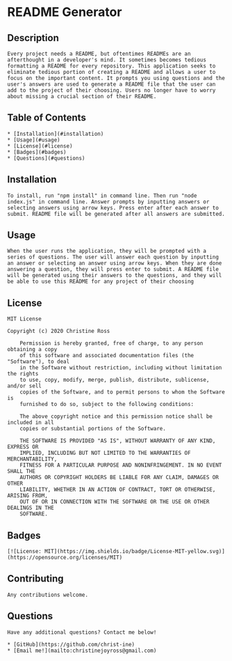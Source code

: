 # README Generator

## Description
    
    Every project needs a README, but oftentimes READMEs are an afterthought in a developer's mind. It sometimes becomes tedious formatting a README for every repository. This application seeks to eliminate tedious portion of creating a README and allows a user to focus on the important content. It prompts you using questions and the user's answers are used to generate a README file that the user can add to the project of their choosing. Users no longer have to worry about missing a crucial section of their README. 
    
    
## Table of Contents
    
    
    
    * [Installation](#installation)
    * [Usage](#usage)
    * [License](#license)
    * [Badges](#badges)
    * [Questions](#questions)
    
    
## Installation
    
    To install, run "npm install" in command line. Then run "node index.js" in command line. Answer prompts by inputting answers or selecting answers using arrow keys. Press enter after each answer to submit. README file will be generated after all answers are submitted.
    
    
## Usage 
    
    When the user runs the application, they will be prompted with a series of questions. The user will answer each question by inputting an answer or selecting an answer using arrow keys. When they are done answering a question, they will press enter to submit. A README file will be generated using their answers to the questions, and they will be able to use this README for any project of their choosing
    
 ## License
    
    MIT License

    Copyright (c) 2020 Christine Ross
        
        Permission is hereby granted, free of charge, to any person obtaining a copy
        of this software and associated documentation files (the "Software"), to deal
        in the Software without restriction, including without limitation the rights
        to use, copy, modify, merge, publish, distribute, sublicense, and/or sell
        copies of the Software, and to permit persons to whom the Software is
        furnished to do so, subject to the following conditions:
        
        The above copyright notice and this permission notice shall be included in all
        copies or substantial portions of the Software.
        
        THE SOFTWARE IS PROVIDED "AS IS", WITHOUT WARRANTY OF ANY KIND, EXPRESS OR
        IMPLIED, INCLUDING BUT NOT LIMITED TO THE WARRANTIES OF MERCHANTABILITY,
        FITNESS FOR A PARTICULAR PURPOSE AND NONINFRINGEMENT. IN NO EVENT SHALL THE
        AUTHORS OR COPYRIGHT HOLDERS BE LIABLE FOR ANY CLAIM, DAMAGES OR OTHER
        LIABILITY, WHETHER IN AN ACTION OF CONTRACT, TORT OR OTHERWISE, ARISING FROM,
        OUT OF OR IN CONNECTION WITH THE SOFTWARE OR THE USE OR OTHER DEALINGS IN THE
        SOFTWARE.
    
## Badges
    
    [![License: MIT](https://img.shields.io/badge/License-MIT-yellow.svg)](https://opensource.org/licenses/MIT)
    
## Contributing
    
    Any contributions welcome.
    
## Questions

    Have any additional questions? Contact me below!

    * [GitHub](https://github.com/christ-ine)
    * [Email me!](mailto:christinejoyross@gmail.com)